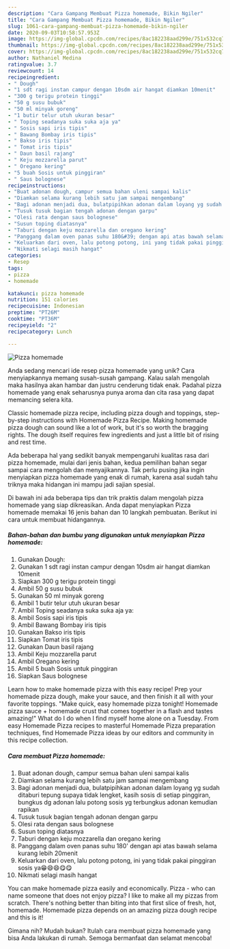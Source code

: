 ```yaml
---
description: "Cara Gampang Membuat Pizza homemade, Bikin Ngiler"
title: "Cara Gampang Membuat Pizza homemade, Bikin Ngiler"
slug: 1061-cara-gampang-membuat-pizza-homemade-bikin-ngiler
date: 2020-09-03T10:58:57.953Z
image: https://img-global.cpcdn.com/recipes/8ac182238aad299e/751x532cq70/pizza-homemade-foto-resep-utama.jpg
thumbnail: https://img-global.cpcdn.com/recipes/8ac182238aad299e/751x532cq70/pizza-homemade-foto-resep-utama.jpg
cover: https://img-global.cpcdn.com/recipes/8ac182238aad299e/751x532cq70/pizza-homemade-foto-resep-utama.jpg
author: Nathaniel Medina
ratingvalue: 3.7
reviewcount: 14
recipeingredient:
- " Dough"
- "1 sdt ragi instan campur dengan 10sdm air hangat diamkan 10menit"
- "300 g terigu protein tinggi"
- "50 g susu bubuk"
- "50 ml minyak goreng"
- "1 butir telur utuh ukuran besar"
- " Toping seadanya suka suka aja ya"
- " Sosis sapi iris tipis"
- " Bawang Bombay iris tipis"
- " Bakso iris tipis"
- " Tomat iris tipis"
- " Daun basil rajang"
- " Keju mozzarella parut"
- " Oregano kering"
- "5 buah Sosis untuk pinggiran"
- " Saus bolognese"
recipeinstructions:
- "Buat adonan dough, campur semua bahan uleni sampai kalis"
- "Diamkan selama kurang lebih satu jam sampai mengembang"
- "Bagi adonan menjadi dua, bulatpipihkan adonan dalam loyang yg sudah ditaburi tepung supaya tidak lengket, kasih sosis di setiap pinggiran, bungkus dg adonan lalu potong sosis yg terbungkus adonan kemudian rapikan"
- "Tusuk tusuk bagian tengah adonan dengan garpu"
- "Olesi rata dengan saus bolognese"
- "Susun toping diatasnya"
- "Taburi dengan keju mozzarella dan oregano kering"
- "Panggang dalam oven panas suhu 180&#39; dengan api atas bawah selama kurang lebih 20menit"
- "Keluarkan dari oven, lalu potong potong, ini yang tidak pakai pinggiran sosis ya😁😄😄😋😋"
- "Nikmati selagi masih hangat"
categories:
- Resep
tags:
- pizza
- homemade

katakunci: pizza homemade 
nutrition: 151 calories
recipecuisine: Indonesian
preptime: "PT26M"
cooktime: "PT36M"
recipeyield: "2"
recipecategory: Lunch

---
```



![Pizza homemade](https://img-global.cpcdn.com/recipes/8ac182238aad299e/751x532cq70/pizza-homemade-foto-resep-utama.jpg)

Anda sedang mencari ide resep pizza homemade yang unik? Cara menyiapkannya memang susah-susah gampang. Kalau salah mengolah maka hasilnya akan hambar dan justru cenderung tidak enak. Padahal pizza homemade yang enak seharusnya punya aroma dan cita rasa yang dapat memancing selera kita.

Classic homemade pizza recipe, including pizza dough and toppings, step-by-step instructions with Homemade Pizza Recipe. Making homemade pizza dough can sound like a lot of work, but it&#39;s so worth the bragging rights. The dough itself requires few ingredients and just a little bit of rising and rest time.

Ada beberapa hal yang sedikit banyak mempengaruhi kualitas rasa dari pizza homemade, mulai dari jenis bahan, kedua pemilihan bahan segar sampai cara mengolah dan menyajikannya. Tak perlu pusing jika ingin menyiapkan pizza homemade yang enak di rumah, karena asal sudah tahu triknya maka hidangan ini mampu jadi sajian spesial.


Di bawah ini ada beberapa tips dan trik praktis dalam mengolah pizza homemade yang siap dikreasikan. Anda dapat menyiapkan Pizza homemade memakai 16 jenis bahan dan 10 langkah pembuatan. Berikut ini cara untuk membuat hidangannya.

<!--inarticleads1-->

##### Bahan-bahan dan bumbu yang digunakan untuk menyiapkan Pizza homemade:

1. Gunakan  Dough:
1. Gunakan 1 sdt ragi instan campur dengan 10sdm air hangat diamkan 10menit
1. Siapkan 300 g terigu protein tinggi
1. Ambil 50 g susu bubuk
1. Gunakan 50 ml minyak goreng
1. Ambil 1 butir telur utuh ukuran besar
1. Ambil  Toping seadanya suka suka aja ya:
1. Ambil  Sosis sapi iris tipis
1. Ambil  Bawang Bombay iris tipis
1. Gunakan  Bakso iris tipis
1. Siapkan  Tomat iris tipis
1. Gunakan  Daun basil rajang
1. Ambil  Keju mozzarella parut
1. Ambil  Oregano kering
1. Ambil 5 buah Sosis untuk pinggiran
1. Siapkan  Saus bolognese


Learn how to make homemade pizza with this easy recipe! Prep your homemade pizza dough, make your sauce, and then finish it all with your favorite toppings. &#34;Make quick, easy homemade pizza tonight! Homemade pizza sauce + homemade crust that comes together in a flash and tastes amazing!&#34; What do I do when I find myself home alone on a Tuesday. From easy Homemade Pizza recipes to masterful Homemade Pizza preparation techniques, find Homemade Pizza ideas by our editors and community in this recipe collection. 

<!--inarticleads2-->

##### Cara membuat Pizza homemade:

1. Buat adonan dough, campur semua bahan uleni sampai kalis
1. Diamkan selama kurang lebih satu jam sampai mengembang
1. Bagi adonan menjadi dua, bulatpipihkan adonan dalam loyang yg sudah ditaburi tepung supaya tidak lengket, kasih sosis di setiap pinggiran, bungkus dg adonan lalu potong sosis yg terbungkus adonan kemudian rapikan
1. Tusuk tusuk bagian tengah adonan dengan garpu
1. Olesi rata dengan saus bolognese
1. Susun toping diatasnya
1. Taburi dengan keju mozzarella dan oregano kering
1. Panggang dalam oven panas suhu 180&#39; dengan api atas bawah selama kurang lebih 20menit
1. Keluarkan dari oven, lalu potong potong, ini yang tidak pakai pinggiran sosis ya😁😄😄😋😋
1. Nikmati selagi masih hangat


You can make homemade pizza easily and economically. Pizza - who can name someone that does not enjoy pizza? I like to make all my pizzas from scratch. There&#39;s nothing better than biting into that first slice of fresh, hot, homemade. Homemade pizza depends on an amazing pizza dough recipe and this is it! 

Gimana nih? Mudah bukan? Itulah cara membuat pizza homemade yang bisa Anda lakukan di rumah. Semoga bermanfaat dan selamat mencoba!
